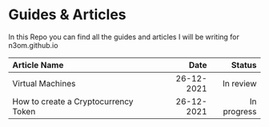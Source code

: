 # Guides & Articles #

In this Repo you can find all the guides and articles I will be writing for n3om.github.io

Article Name  |    Date    |  Status 
| :--- | ---: | ---:
Virtual Machines  | 26-12-2021 | In review
How to create a Cryptocurrency Token | 26-12-2021 | In progress

